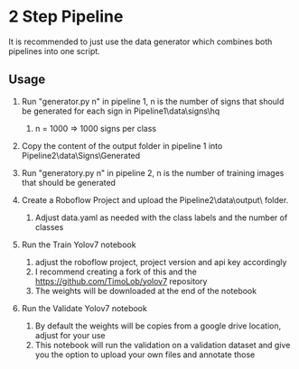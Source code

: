 # 2 Step Pipeline

It is recommended to just use the data generator which combines both pipelines into one script.

## Usage

1. Run "generator.py n" in pipeline 1, n is the number of signs that should be generated for each sign in Pipeline1\data\signs\hq
   1. n = 1000 => 1000 signs per class
2. Copy the content of the output folder in pipeline 1 into Pipeline2\data\Signs\Generated
3. Run "generatory.py n" in pipeline 2, n is the number of training images that should be generated
4. Create a Roboflow Project and upload the Pipeline2\data\output\ folder.
   1. Adjust data.yaml as needed with the class labels and the number of classes

5. Run the Train Yolov7 notebook
   1. adjust the roboflow project, project version and api key accordingly  
   2. I recommend creating a fork of this and the <https://github.com/TimoLob/yolov7> repository
   3. The weights will be downloaded at the end of the notebook
6. Run the Validate Yolov7 notebook
   1. By default the weights will be copies from a google drive location, adjust for your use
   2. This notebook will run the validation on a validation dataset and give you the option to upload your own files and annotate those


